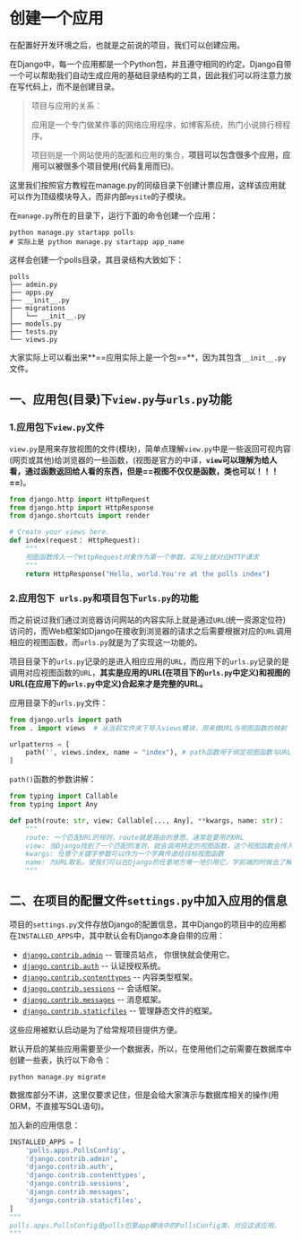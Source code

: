 # 创建一个应用

在配置好开发环境之后，也就是之前说的项目，我们可以创建应用。

在Django中，每一个应用都是一个Python包，并且遵守相同的约定。Django自带一个可以帮助我们自动生成应用的基础目录结构的工具，因此我们可以将注意力放在写代码上，而不是创建目录。

>项目与应用的关系：
>
>应用是一个专门做某件事的网络应用程序，如博客系统，热门小说排行榜程序。
>
>项目则是一个网站使用的配置和应用的集合，**项目可以包含很多个应用，应用可以被很多个项目使用(代码复用而已)**。

这里我们按照官方教程在manage.py的同级目录下创建计票应用，这样该应用就可以作为顶级模块导入，而非内部`mysite`的子模块。

在`manage.py`所在的目录下，运行下面的命令创建一个应用：

```shell
python manage.py startapp polls
# 实际上是 python manage.py startapp app_name
```

这样会创建一个polls目录，其目录结构大致如下：

```
polls
├── admin.py
├── apps.py
├── __init__.py
├── migrations
│   └── __init__.py
├── models.py
├── tests.py
└── views.py
```

大家实际上可以看出来**==应用实际上是一个包==**，因为其包含`__init__.py`文件。



## 一、应用包(目录)下`view.py`与`urls.py`功能

### 1.应用包下`view.py`文件

`view.py`是用来存放视图的文件(模块)，简单点理解`view.py`中是一些返回可视内容(网页或其他)给浏览器的一些函数，(视图是官方的中译，**`view`可以理解为给人看，通过函数返回给人看的东西，但是==视图不仅仅是函数，类也可以！！！==**)。

```python
from django.http import HttpRequest
from django.http import HttpResponse
from django.shortcuts import render

# Create your views here.
def index(request： HttpRequest):
    """
    视图函数传入一个HttpRequest对象作为第一个参数，实际上就对应HTTP请求
    """
    return HttpResponse("Hello, world.You're at the polls index")
```

### 2.应用包下` urls.py`和项目包下`urls.py`的功能

而之前说过我们通过浏览器访问网站的内容实际上就是通过`URL`(统一资源定位符)访问的，而Web框架如Django在接收到浏览器的请求之后需要根据对应的`URL`调用相应的视图函数，而`urls.py`就是为了实现这一功能的。

项目目录下的`urls.py`记录的是进入相应应用的`URL`，而应用下的`urls.py`记录的是调用对应视图函数的`URL`，**其实是应用的URL(在项目下的`urls.py`中定义)和视图的URL(在应用下的`urls.py`中定义)合起来才是完整的URL。**

应用目录下的`urls.py`文件：

```python
from django.urls import path
from . import views  # 从当前文件夹下导入views模块，用来做URL与视图函数的映射

urlpatterns = [
    path('', views.index, name = "index"), # path函数用于绑定视图函数与URL
]
```

`path()`函数的参数讲解：

```python
from typing import Callable
from typing import Any

def path(route: str, view: Callable[..., Any], **kwargs, name: str)：
	"""
	route: 一个匹配URL的规则，route就是路由的意思，通常是要用的URL
	view: 当Django找到了一个匹配的准则，就会调用特定的视图函数，这个视图函数会传入一个HttpRequest对象作为第一个参数
	kwargs: 任意个关键字参数可以作为一个字典传递给目标视图函数
	name: 为URL取名，使我们可以在Django的任意地方唯一地引用它，学前端的时候去了解吧，通常name和视图函数同名。
	"""
```



## 二、在项目的配置文件`settings.py`中加入应用的信息

项目的`settings.py`文件存放Django的配置信息，其中Django的项目中的应用都在`INSTALLED_APPS`中，其中默认会有Django本身自带的应用：

- [`django.contrib.admin`](https://docs.djangoproject.com/zh-hans/3.1/ref/contrib/admin/#module-django.contrib.admin) -- 管理员站点， 你很快就会使用它。
- [`django.contrib.auth`](https://docs.djangoproject.com/zh-hans/3.1/topics/auth/#module-django.contrib.auth) -- 认证授权系统。
- [`django.contrib.contenttypes`](https://docs.djangoproject.com/zh-hans/3.1/ref/contrib/contenttypes/#module-django.contrib.contenttypes) -- 内容类型框架。
- [`django.contrib.sessions`](https://docs.djangoproject.com/zh-hans/3.1/topics/http/sessions/#module-django.contrib.sessions) -- 会话框架。
- [`django.contrib.messages`](https://docs.djangoproject.com/zh-hans/3.1/ref/contrib/messages/#module-django.contrib.messages) -- 消息框架。
- [`django.contrib.staticfiles`](https://docs.djangoproject.com/zh-hans/3.1/ref/contrib/staticfiles/#module-django.contrib.staticfiles) -- 管理静态文件的框架。

这些应用被默认启动是为了给常规项目提供方便。

默认开启的某些应用需要至少一个数据表，所以，在使用他们之前需要在数据库中创建一些表，执行以下命令：

```shell
python manage.py migrate
```

 数据库部分不讲，这里仅要求记住，但是会给大家演示与数据库相关的操作(用ORM，不直接写SQL语句)。

加入新的应用信息：

```python
INSTALLED_APPS = [
    'polls.apps.PollsConfig',
    'django.contrib.admin',
    'django.contrib.auth',
    'django.contrib.contenttypes',
    'django.contrib.sessions',
    'django.contrib.messages',
    'django.contrib.staticfiles',
]
"""
polls.apps.PollsConfig是polls包里app模块中的PollsConfig类，对应这该应用。
"""
```


